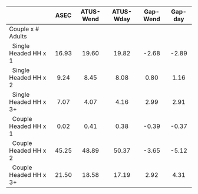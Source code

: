 
|                      |         ASEC |    ATUS-Wend |    ATUS-Wday |     Gap-Wend |      Gap-day |
| -------------------- | :----------: | :----------: | :----------: | :----------: | :----------: |
| Couple x # Adults    |              |              |              |              |              |
| &nbsp;&nbsp;Single Headed HH x 1 |        16.93 |        19.60 |        19.82 |        -2.68 |        -2.89 |
| &nbsp;&nbsp;Single Headed HH x 2 |         9.24 |         8.45 |         8.08 |         0.80 |         1.16 |
| &nbsp;&nbsp;Single Headed HH x 3+ |         7.07 |         4.07 |         4.16 |         2.99 |         2.91 |
| &nbsp;&nbsp;Couple Headed HH x 1 |         0.02 |         0.41 |         0.38 |        -0.39 |        -0.37 |
| &nbsp;&nbsp;Couple Headed HH x 2 |        45.25 |        48.89 |        50.37 |        -3.65 |        -5.12 |
| &nbsp;&nbsp;Couple Headed HH x 3+ |        21.50 |        18.58 |        17.19 |         2.92 |         4.31 |

